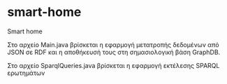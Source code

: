 # smart-home
Smart home

Στο αρχείο Main.java βρίσκεται η εφαρμογή μετατροπής δεδομένων από JSON σε RDF και η αποθήκευσή τους στη σημασιολογική βάση GraphDB.

Στο αρχείο SparqlQueries.java βρίσκεται η εφαρμογή εκτέλεσης SPARQL ερωτημάτων
